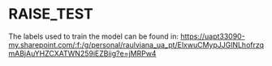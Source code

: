 # RAISE_TEST

The labels used to train the model can be found in: https://uapt33090-my.sharepoint.com/:f:/g/personal/raulviana_ua_pt/ElxwuCMypJJGlNLhofrzqmABjAuYHZCXATWN259iEZBiig?e=jMRPw4
